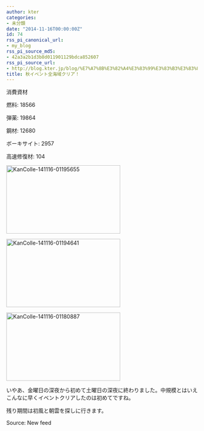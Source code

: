 ```yaml
---
author: kter
categories:
- 未分類
date: "2014-11-16T00:00:00Z"
id: 74
rss_pi_canonical_url:
- my_blog
rss_pi_source_md5:
- 42a3a2b1d3b8d011901129bdca852607
rss_pi_source_url:
- http://blog.kter.jp/blog/%E7%A7%8B%E3%82%A4%E3%83%99%E3%83%B3%E3%83%88%E5%85%A8%E6%B5%B7%E5%9F%9F%E3%82%AF%E3%83%AA%E3%82%A2/
title: 秋イベント全海域クリア！
---
```

消費資材
  
燃料: 18566
  
弾薬: 19864
  
鋼材: 12680
  
ボーキサイト: 2957
  
高速修復材: 104

[<img src="http:&#047;&#047;img.kter.jp&#047;wp-content&#047;uploads&#047;2014&#047;11&#047;KanColle-141116-01195655-300x180.png" alt="KanColle-141116-01195655" width="300" height="180" class="alignnone size-medium wp-image-584" />](http:&#047;&#047;img.kter.jp&#047;wp-content&#047;uploads&#047;2014&#047;11&#047;KanColle-141116-01195655.png)

[<img src="http:&#047;&#047;img.kter.jp&#047;wp-content&#047;uploads&#047;2014&#047;11&#047;KanColle-141116-01194641-300x180.png" alt="KanColle-141116-01194641" width="300" height="180" class="alignnone size-medium wp-image-586" />](http:&#047;&#047;img.kter.jp&#047;wp-content&#047;uploads&#047;2014&#047;11&#047;KanColle-141116-01194641.png)

[<img src="http:&#047;&#047;img.kter.jp&#047;wp-content&#047;uploads&#047;2014&#047;11&#047;KanColle-141116-01180887-300x180.png" alt="KanColle-141116-01180887" width="300" height="180" class="alignnone size-medium wp-image-587" />](http:&#047;&#047;img.kter.jp&#047;wp-content&#047;uploads&#047;2014&#047;11&#047;KanColle-141116-01180887.png)

いやあ、金曜日の深夜から初めて土曜日の深夜に終わりました。中規模とはいえこんなに早くイベントクリアしたのは初めてですね。
  
残り期間は初風と朝雲を探しに行きます。

Source: New feed